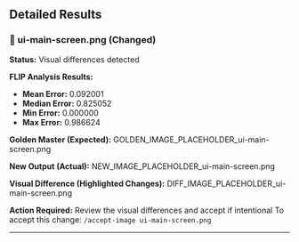 
## Detailed Results

### 🔄 ui-main-screen.png (Changed)

**Status:** Visual differences detected

**FLIP Analysis Results:**
- **Mean Error:** 0.092001
- **Median Error:** 0.825052
- **Min Error:** 0.000000
- **Max Error:** 0.986624

**Golden Master (Expected):**
GOLDEN_IMAGE_PLACEHOLDER_ui-main-screen.png

**New Output (Actual):**
NEW_IMAGE_PLACEHOLDER_ui-main-screen.png

**Visual Difference (Highlighted Changes):**
DIFF_IMAGE_PLACEHOLDER_ui-main-screen.png

**Action Required:** Review the visual differences and accept if intentional
To accept this change: `/accept-image ui-main-screen.png`

---

